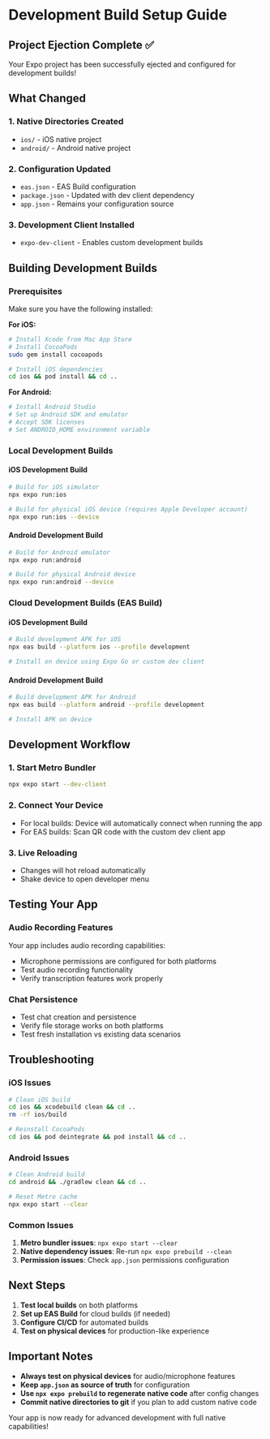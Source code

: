 # Development Build Setup Guide

## Project Ejection Complete ✅

Your Expo project has been successfully ejected and configured for development builds!

## What Changed

### 1. Native Directories Created
- `ios/` - iOS native project
- `android/` - Android native project

### 2. Configuration Updated
- `eas.json` - EAS Build configuration
- `package.json` - Updated with dev client dependency
- `app.json` - Remains your configuration source

### 3. Development Client Installed
- `expo-dev-client` - Enables custom development builds

## Building Development Builds

### Prerequisites
Make sure you have the following installed:

**For iOS:**
```bash
# Install Xcode from Mac App Store
# Install CocoaPods
sudo gem install cocoapods

# Install iOS dependencies
cd ios && pod install && cd ..
```

**For Android:**
```bash
# Install Android Studio
# Set up Android SDK and emulator
# Accept SDK licenses
# Set ANDROID_HOME environment variable
```

### Local Development Builds

#### iOS Development Build
```bash
# Build for iOS simulator
npx expo run:ios

# Build for physical iOS device (requires Apple Developer account)
npx expo run:ios --device
```

#### Android Development Build
```bash
# Build for Android emulator
npx expo run:android

# Build for physical Android device
npx expo run:android --device
```

### Cloud Development Builds (EAS Build)

#### iOS Development Build
```bash
# Build development APK for iOS
npx eas build --platform ios --profile development

# Install on device using Expo Go or custom dev client
```

#### Android Development Build
```bash
# Build development APK for Android
npx eas build --platform android --profile development

# Install APK on device
```

## Development Workflow

### 1. Start Metro Bundler
```bash
npx expo start --dev-client
```

### 2. Connect Your Device
- For local builds: Device will automatically connect when running the app
- For EAS builds: Scan QR code with the custom dev client app

### 3. Live Reloading
- Changes will hot reload automatically
- Shake device to open developer menu

## Testing Your App

### Audio Recording Features
Your app includes audio recording capabilities:
- Microphone permissions are configured for both platforms
- Test audio recording functionality
- Verify transcription features work properly

### Chat Persistence
- Test chat creation and persistence
- Verify file storage works on both platforms
- Test fresh installation vs existing data scenarios

## Troubleshooting

### iOS Issues
```bash
# Clean iOS build
cd ios && xcodebuild clean && cd ..
rm -rf ios/build

# Reinstall CocoaPods
cd ios && pod deintegrate && pod install && cd ..
```

### Android Issues
```bash
# Clean Android build
cd android && ./gradlew clean && cd ..

# Reset Metro cache
npx expo start --clear
```

### Common Issues
1. **Metro bundler issues**: `npx expo start --clear`
2. **Native dependency issues**: Re-run `npx expo prebuild --clean`
3. **Permission issues**: Check `app.json` permissions configuration

## Next Steps

1. **Test local builds** on both platforms
2. **Set up EAS Build** for cloud builds (if needed)
3. **Configure CI/CD** for automated builds
4. **Test on physical devices** for production-like experience

## Important Notes

- **Always test on physical devices** for audio/microphone features
- **Keep `app.json` as source of truth** for configuration
- **Use `npx expo prebuild` to regenerate native code** after config changes
- **Commit native directories to git** if you plan to add custom native code

Your app is now ready for advanced development with full native capabilities!
